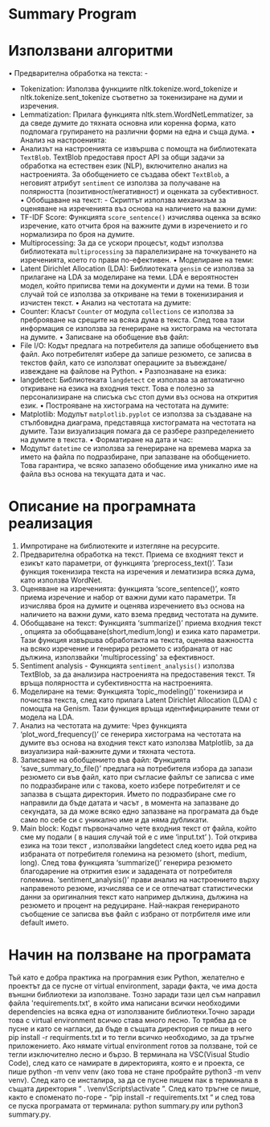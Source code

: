 # Summary Program

# Използвани алгоритми

 • Предварителна обработка на текста: -
- Tokenization: Използва функциите nltk.tokenize.word_tokenize и
nltk.tokenize.sent_tokenize съответно за токенизиране на думи и изречения.
- Lemmatization: Прилага функцията nltk.stem.WordNetLemmatizer,
за да сведе думите до тяхната основна или коренна форма, като подпомага
групирането на различни форми на една и съща дума.
• Анализ на настроенията:
- Анализът на настроенията се извършва с помощта на
библиотеката `TextBlob`. TextBlob предоставя прост API за общи задачи за
обработка на естествен език (NLP), включително анализ на настроенията. За
обобщението се създава обект `TextBlob`, а неговият атрибут `sentiment` се
използва за получаване на полярността (позитивност/негативност) и оценката
за субективност.
• Обобщаване на текст: - Скриптът използва механизъм за оценяване
на изреченията въз основа на наличието на важни думи:
- TF-IDF Score: Функцията `score_sentence()` изчислява оценка за
всяко изречение, като отчита броя на важните думи в изречението и го
нормализира по броя на думите.
- Multiprocessing: За да се ускори процесът, кодът използва
библиотеката `multiprocessing` за паралелизиране на точкуването на
изреченията, което го прави по-ефективен.
• Моделиране на теми:
- Latent Dirichlet Allocation (LDA): Библиотеката `gensim` се
използва за прилагане на LDA за моделиране на теми. LDA е вероятностен
модел, който приписва теми на документи и думи на теми. В този случай той се
използва за откриване на теми в токенизирания и изчистен текст.
• Анализ на честотата на думите:
- Counter: Класът `Counter` от модула `collections` се използва за
преброяване на срещите на всяка дума в текста. След това тази информация
се използва за генериране на хистограма на честотата на думите.
• Записване на обобщение във файл:
- File I/O: Кодът предлага на потребителя да запише обобщението
във файл. Ако потребителят избере да запише резюмето, се записва в текстов
файл, като се използват операциите за въвеждане/извеждане на файлове на
Python.
• Разпознаване на езика:
- langdetect: Библиотеката `langdetect` се използва за автоматично
откриване на езика на входния текст. Това е полезно за персонализиране на
списъка със стоп думи въз основа на открития език.
• Построяване на хистограма на честотата на думите:
- Matplotlib: Модулът `matplotlib.pyplot` се използва за създаване на
стълбовидна диаграма, представяща хистограмата на честотата на думите.
Тази визуализация помага да се разбере разпределението на думите в текста.
• Форматиране на дата и час:
- Модулът `datetime` се използва за генериране на времева марка
за името на файла по подразбиране, при запазване на обобщението. Това
гарантира, че всяко запазено обобщение има уникално име на файла въз
основа на текущата дата и час.

# Описание на програмната реализация
1. Импротиране на библиотеките и изтегляне на ресурсите.
2. Предварителна обработка на текст. Приема се входният текст и езикът като
параметри, от функцията ‘preprocess_text()’. Тази функция токенизира текста на
изречения и лематизира всяка дума, като използва WordNet.
3. Оценяване на изреченията: функцията ‘score_sentence()’, която приема
изречение и набор от важни думи като параметри. Тя изчислява броя на думите и
оценява изречението въз основа на наличието на важни думи, като взема предвид
честотата на думите.
4. Обобщаване на текст: Функцията ‘summarize()’ приема входния текст , опцията
за обобщаване(short,medium,long) и езика като параметри. Тази функция извършва
обработакта на текста, оценява важността на всяко изречение и генерира резюмето с
избраната от нас дължина, използвайки 'multiprocessing' за ефективност.
5. Sentiment analysis - Функцията `sentiment_analysis()` използва TextBlob, за да
анализира настроенията на предоставения текст. Тя връща полярността и
субективността на настроенията.
6. Моделиране на теми: Функцията ‘topic_modeling()’ токенизира и почиства
текста, след като прилага Latent Dirichlet Allocation (LDA) с помощта на Genism. Тази
функция връща идентифицираните теми от модела на LDA.
7. Анализ на честотата на думите: Чрез функцията ‘plot_word_frequency()’ се
генерира хистограма на честотата на думите въз основа на входния текст като
използва Matplotlib, за да визуализира най-важните думи и тяхната честота.
8. Записване на обобщението във файл: Функцията ‘save_summary_to_file()’
предлага на потребителя избора да запази резюмето си във файл, като при съгласие
файлът се записва с име по подразбиране или с такова, което избере потребителят и
се запазва в същата директория. Името по подразбиране сме го направили да бъде
датата и часът , в момента на запазване до секундата, за да може всяко едно
запазване на програмата да бъде само по себе си с уникално име и да няма
дубликати.
9. Main block: Кодът първоначално чете входния текст от файла, който сме му
подали ( в нашия случай той е с име ‘input.txt’ ). Той открива езика на този текст ,
използвайки langdetect след което идва ред на избраната от потребителя големина на
резюмето (short, medium, long). След това функцията ‘summarize()’ генерира резюмето
благодарение на отркития език и зададената от потребителя големина.
‘sentiment_analysis()’ прави анализ на настроението върху направеното резюме,
изчислява се и се отпечатват статистически данни за оригиналния текст като например
дължина, дължина на резюмето и процент на редуциране. Най-накрая генерираното
съобщение се записва във файл с избрано от потрбителя име или default името.


# Начин на ползване на програмата
Тъй като е добра практика на програмния език Python, желателно е проектът да се
пусне от virtual environment, заради факта, че има доста външни библиотеки за
използване. Тозно заради тази цел съм направил файла 'requirements.txt', в който има написани всички необходими dependencies на всяка една от използваните библиотеки.Точно заради това с
virtual environment всичко става много лесно.
То трябва да се пусне и като се нагласи, да
бъде в същата директория се пише в него
pip install -r requirments.txt и то тегли всичко
необходимо, за да тръгне
приложението. Ако нямате virtual environment
готов за ползване, той се тегли
изключително лесно и бързо. В терминала
на VSC(Visual Studio Code), след като се намирате в директорията, която е и проекта,
се пише python -m venv venv (ако това не стане пробрайте python3 -m venv venv). След
като се инсталира, за да се пусне пишем пак в терминала в същата директория “ .
\venv\Scripts\activate ”. След като тръгне се пише, както е споменато по-горе - “pip install
-r requirements.txt “ и след това се пуска програмата от терминала: python summary.py
или python3 summary.py.